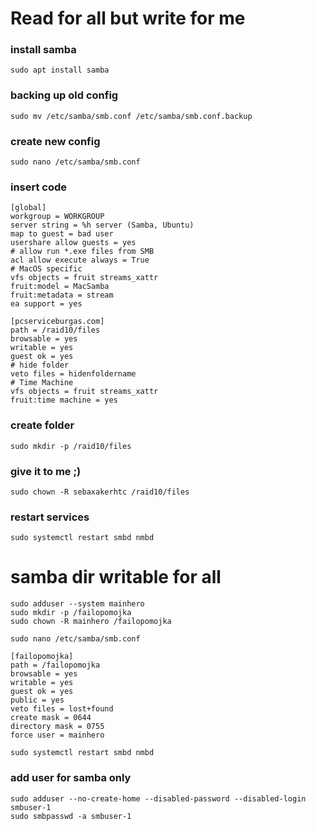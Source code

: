 # Read for all but write for me

### install samba
```
sudo apt install samba
```
### backing up old config
```
sudo mv /etc/samba/smb.conf /etc/samba/smb.conf.backup
```
### create new config
```
sudo nano /etc/samba/smb.conf
```
### insert code
```
[global]
workgroup = WORKGROUP
server string = %h server (Samba, Ubuntu)
map to guest = bad user
usershare allow guests = yes
# allow run *.exe files from SMB
acl allow execute always = True
# MacOS specific
vfs objects = fruit streams_xattr
fruit:model = MacSamba
fruit:metadata = stream
ea support = yes

[pcserviceburgas.com]
path = /raid10/files
browsable = yes
writable = yes
guest ok = yes
# hide folder
veto files = hidenfoldername
# Time Machine
vfs objects = fruit streams_xattr
fruit:time machine = yes
```
### create folder
```
sudo mkdir -p /raid10/files
```
### give it to me ;)
```
sudo chown -R sebaxakerhtc /raid10/files
```
### restart services
```
sudo systemctl restart smbd nmbd
```
# samba dir writable for all
```
sudo adduser --system mainhero
sudo mkdir -p /failopomojka
sudo chown -R mainhero /failopomojka

sudo nano /etc/samba/smb.conf

[failopomojka]
path = /failopomojka
browsable = yes
writable = yes
guest ok = yes
public = yes
veto files = lost+found
create mask = 0644
directory mask = 0755
force user = mainhero

sudo systemctl restart smbd nmbd
```
### add user for samba only
```
sudo adduser --no-create-home --disabled-password --disabled-login smbuser-1
sudo smbpasswd -a smbuser-1
```
